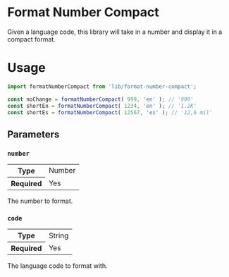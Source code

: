 Format Number Compact
==========
Given a language code, this library will take in a number and display it in a compact format.

Usage
==========
```javascript
import formatNumberCompact from 'lib/format-number-compact';

const noChange = formatNumberCompact( 999, 'en' ); // '999'
const shortEn = formatNumberCompact( 1234, 'en' ); // '1.2K'
const shortEs = formatNumberCompact( 12567, 'es' ); // '12,6 mil'
```

## Parameters

### `number`

<table>
	<tr><th>Type</th><td>Number</td></tr>
	<tr><th>Required</th><td>Yes</td></tr>
</table>

The number to format.

### `code`

<table>
	<tr><th>Type</th><td>String</td></tr>
	<tr><th>Required</th><td>Yes</td></tr>
</table>

The language code to format with.
